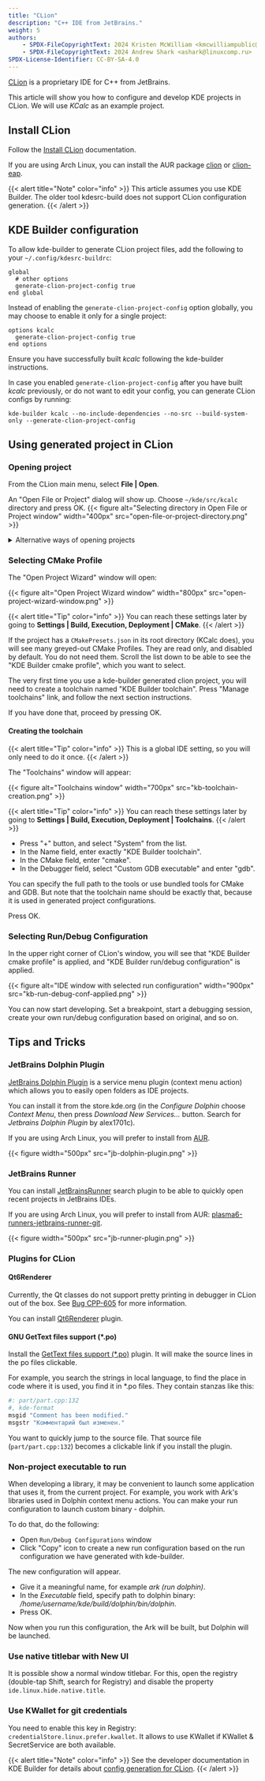 ```yaml
---
title: "CLion"
description: "C++ IDE from JetBrains."
weight: 5
authors:
    - SPDX-FileCopyrightText: 2024 Kristen McWilliam <kmcwilliampublic@gmail.com>
    - SPDX-FileCopyrightText: 2024 Andrew Shark <ashark@linuxcomp.ru>
SPDX-License-Identifier: CC-BY-SA-4.0
---
```


[CLion](https://www.jetbrains.com/clion/) is a proprietary IDE for C++ from JetBrains.

This article will show you how to configure and develop KDE projects in CLion. We will use _KCalc_ as an example project.

## Install CLion

Follow the [Install CLion](https://www.jetbrains.com/help/clion/installation-guide.html) documentation.

If you are using Arch Linux, you can install the AUR package [clion](https://aur.archlinux.org/packages/clion)
or [clion-eap](https://aur.archlinux.org/packages/clion-eap).

{{< alert title="Note" color="info" >}}
This article assumes you use KDE Builder. The older tool kdesrc-build does not support CLion configuration generation.
{{< /alert >}}

## KDE Builder configuration

To allow kde-builder to generate CLion project files, add the following to your `~/.config/kdesrc-buildrc`:

```
global
  # other options
  generate-clion-project-config true
end global
```

Instead of enabling the `generate-clion-project-config` option globally, you may choose to enable it only for a single project:

```
options kcalc
  generate-clion-project-config true
end options
```

Ensure you have successfully built _kcalc_ following the kde-builder instructions.

In case you enabled `generate-clion-project-config` after you have built _kcalc_ previously, or do not want to edit your config, you can generate CLion 
configs by running:
```
kde-builder kcalc --no-include-dependencies --no-src --build-system-only --generate-clion-project-config
```

## Using generated project in CLion

### Opening project

From the CLion main menu, select **File | Open**.

An "Open File or Project" dialog will show up. Choose `~/kde/src/kcalc` directory and press OK.
{{< figure alt="Selecting directory in Open File or Project window" width="400px" src="open-file-or-project-directory.png" >}}

<details>
<summary>Alternative ways of opening projects</summary>

If you have not yet opened any projects, or you have disabled "Reopen projects on startup" setting, when starting CLion, you will see a "Welcome to Clion"
window. Press the "Open" button.
{{< figure alt="Open button in Welcome to Clion window" width="400px" src="open-from-welcome-to-clion-window.png" >}}

In "Open or Import Project" dialog, you can also select the root CMakeLists.txt file (i.e. `~/kde/src/kcalc/CMakeLists.txt`) and choose to open it as a 
project.

{{< compare >}}
{{< figure alt="Selecting cmakelists in Open File or Project window" width="400px" src="open-file-or-project-cmakelists.png" >}}
&nbsp;&nbsp;&nbsp;&nbsp;
{{< figure alt="open as cmake project" width="500px" src="open-cmakelists-as-project.png" >}}
{{< /compare >}}

</details>

### Selecting CMake Profile

The "Open Project Wizard" window will open:

{{< figure alt="Open Project Wizard window" width="800px" src="open-project-wizard-window.png" >}}

{{< alert title="Tip" color="info" >}}
You can reach these settings later by going to **Settings | Build, Execution, Deployment | CMake**.
{{< /alert >}}

If the project has a `CMakePresets.json` in its root directory (KCalc does), you will see many greyed-out CMake Profiles. They are read only, and 
disabled by default. You do not need them. Scroll the list down to be able to see the "KDE Builder cmake profile", which you want to select.

The very first time you use a kde-builder generated clion project, you will need to create a toolchain named "KDE Builder toolchain".
Press "Manage toolchains" link, and follow the next section instructions.

If you have done that, proceed by pressing OK.

#### Creating the toolchain

{{< alert title="Tip" color="info" >}}
This is a global IDE setting, so you will only need to do it once.
{{< /alert >}}

The "Toolchains" window will appear:

{{< figure alt="Toolchains window" width="700px" src="kb-toolchain-creation.png" >}}

{{< alert title="Tip" color="info" >}}
You can reach these settings later by going to **Settings | Build, Execution, Deployment | Toolchains**.
{{< /alert >}}

* Press "+" button, and select "System" from the list.
* In the Name field, enter exactly "KDE Builder toolchain".
* In the CMake field, enter "cmake".
* In the Debugger field, select "Custom GDB executable" and enter "gdb".

You can specify the full path to the tools or use bundled tools for CMake and GDB. But note that the toolchain name should be exactly that, because it is 
used 
in generated project configurations.

Press OK.

### Selecting Run/Debug Configuration

In the upper right corner of CLion's window, you will see that "KDE Builder cmake profile" is applied, and "KDE Builder run/debug configuration" is applied.

{{< figure alt="IDE window with selected run configuration" width="900px" src="kb-run-debug-conf-applied.png" >}}

You can now start developing. Set a breakpoint, start a debugging session, create your own run/debug configuration based on original, and so on.

## Tips and Tricks

### JetBrains Dolphin Plugin

[JetBrains Dolphin Plugin](https://github.com/alex1701c/JetBrainsDolphinPlugin) is a service menu plugin (context menu action) which allows you to easily open folders as IDE projects.

You can install it from the store.kde.org (in the _Configure Dolphin_ choose _Context Menu_, then press _Download New Services..._ button. Search for
_Jetbrains Dolphin Plugin_ by alex1701c).

If you are using Arch Linux, you will prefer to install from
[AUR](https://aur.archlinux.org/packages/kf6-servicemenus-jetbrains-dolphin-plugin-git).

{{< figure width="500px" src="jb-dolphin-plugin.png" >}}

### JetBrains Runner

You can install [JetBrainsRunner](https://github.com/alex1701c/JetBrainsRunner) search plugin to be able to quickly open recent projects in JetBrains IDEs.

If you are using Arch Linux, you will prefer to install from AUR: [plasma6-runners-jetbrains-runner-git](https://aur.archlinux.org/packages/plasma6-runners-jetbrains-runner-git).

{{< figure width="500px" src="jb-runner-plugin.png" >}}

### Plugins for CLion

#### Qt6Renderer

Currently, the Qt classes do not support pretty printing in debugger in CLion out of the box.
See [Bug CPP-605](https://youtrack.jetbrains.com/issue/CPP-605/Qt-types-renderers) for more information.

You can install [Qt6Renderer](https://plugins.jetbrains.com/plugin/19882-qt6-renderer) plugin.

#### GNU GetText files support (*.po)

Install the [GetText files support (*.po)](https://plugins.jetbrains.com/plugin/7123-gnu-gettext-files-support--po-) plugin. It will make the source lines in
the po files clickable.

For example, you search the strings in local language, to find the place in code where it is used, you find it in *.po files. They contain stanzas like this:

```bash {title="~/kde/src/ark/po/ru/ark.po"}
#: part/part.cpp:132
#, kde-format
msgid "Comment has been modified."
msgstr "Комментарий был изменен."
```

You want to quickly jump to the source file. That source file (`part/part.cpp:132`) becomes a clickable link if you install the plugin.

### Non-project executable to run

When developing a library, it may be convenient to launch some application that uses it, from the current project. For example, you work with Ark's libraries
used in Dolphin context menu actions. You can make your run configuration to launch custom binary - dolphin.

To do that, do the following:
* Open `Run/Debug Configurations` window
* Click "Copy" icon to create a new run configuration based on the run configuration we have generated with kde-builder.

The new configuration will appear.
* Give it a meaningful name, for example _ark (run dolphin)_.
* In the _Executable_ field, specify path to dolphin binary: _/home/username/kde/build/dolphin/bin/dolphin_.
* Press OK.

Now when you run this configuration, the Ark will be built, but Dolphin will be launched.

### Use native titlebar with New UI

It is possible show a normal window titlebar. For this, open the registry (double-tap Shift, search for Registry) and disable the
property `ide.linux.hide.native.title`.

### Use KWallet for git credentials

You need to enable this key in Registry: `credentialStore.linux.prefer.kwallet`. It allows to use KWallet if KWallet & SecretService are both available.

{{< alert title="Note" color="info" >}}
See the developer documentation in KDE Builder for details about [config generation for CLion](https://kde-builder.kde.org/en/developer/ide-configs-generation.html#clion).
{{< /alert >}}
